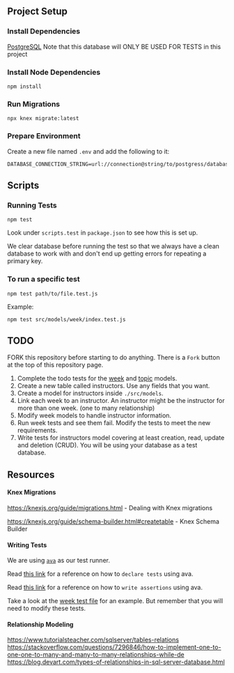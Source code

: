 ## Project Setup

### Install Dependencies
[PostgreSQL](https://www.postgresql.org/)
Note that this database will ONLY BE USED FOR TESTS in this project

### Install Node Dependencies
```
npm install
```

### Run Migrations
```
npx knex migrate:latest
```

### Prepare Environment
Create a new file named `.env` and add the following to it:
```
DATABASE_CONNECTION_STRING=url://connection@string/to/postgress/database
```

## Scripts

### Running Tests
```
npm test
```
Look under `scripts.test` in `package.json` to see how this is set up.

We clear database before running the test so that we always have a clean database to work with and don't end up getting errors for repeating a primary key.

### To run a specific test
```
npm test path/to/file.test.js
```

Example:
```
npm test src/models/week/index.test.js
```

## TODO

FORK this repository before starting to do anything. There is a `Fork` button at the top of this repository page.

1. Complete the todo tests for the [week](src/models/week/index.test.js) and [topic](src/models/topic/index.test.js) models.
2. Create a new table called instructors. Use any fields that you want.
3. Create a model for instructors inside `./src/models`.
4. Link each week to an instructor. An instructor might be the instructor for more than one week. (one to many relationship)
5. Modify week models to handle instructor information.
6. Run week tests and see them fail. Modify the tests to meet the new requirements.
7. Write tests for instructors model covering at least creation, read, update and deletion (CRUD). You will be using your database as a test database.

## Resources

#### Knex Migrations
https://knexjs.org/guide/migrations.html - Dealing with Knex migrations

https://knexjs.org/guide/schema-builder.html#createtable - Knex Schema Builder

#### Writing Tests
We are using [`ava`](https://github.com/avajs/ava) as our test runner.

Read [this link](https://github.com/avajs/ava/blob/main/docs/01-writing-tests.md) for a reference on how to `declare tests` using ava.

Read [this link](https://github.com/avajs/ava/blob/main/docs/03-assertions.md) for a reference on how to `write assertions` using ava.

Take a look at the [week test file](./src/models/week/index.test.js) for an example. But remember that you will need to modify these tests.

#### Relationship Modeling
https://www.tutorialsteacher.com/sqlserver/tables-relations
https://stackoverflow.com/questions/7296846/how-to-implement-one-to-one-one-to-many-and-many-to-many-relationships-while-de
https://blog.devart.com/types-of-relationships-in-sql-server-database.html
